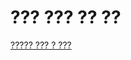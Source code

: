 # ??? ??? ?? ??

[????? ??? ? ???](https://github.com/Jung-YongHan/Crawling-for-Data-Analysis/tree/main/Web%20Crawler%20Learning%20with%20Python)
